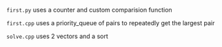 `first.py` uses a counter and custom comparision function

`first.cpp` uses a priority_queue of pairs to repeatedly get the largest pair

`solve.cpp` uses 2 vectors and a sort
